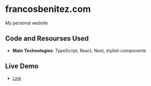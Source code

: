 # francosbenitez.com

*My personal website*

## Code and Resourses Used

- **Main Technologies**: TypeScript, React, Next, styled-components

## Live Demo

- [Link](https://www.francosbenitez.com/)


